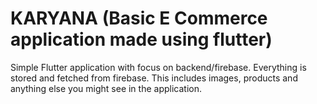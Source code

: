 # KARYANA (Basic E Commerce application made using flutter)
Simple Flutter application with focus on backend/firebase. Everything is stored and fetched from firebase. This includes images, products and anything else you might see in the application.
